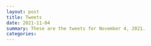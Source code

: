 ```yaml
---
layout: post
title: Tweets
date: 2021-11-04
summary: These are the tweets for November 4, 2021.
categories:
---
```


